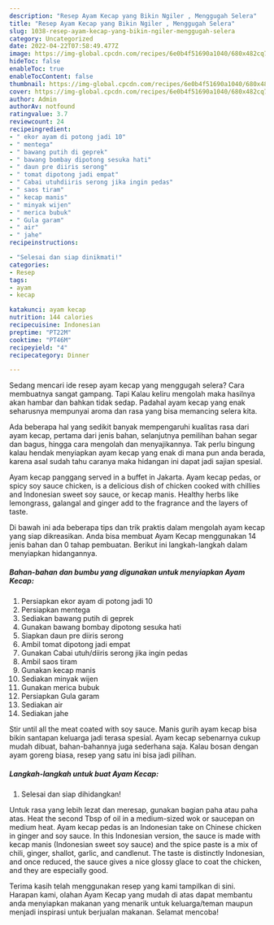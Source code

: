 ```yaml
---
description: "Resep Ayam Kecap yang Bikin Ngiler , Menggugah Selera"
title: "Resep Ayam Kecap yang Bikin Ngiler , Menggugah Selera"
slug: 1038-resep-ayam-kecap-yang-bikin-ngiler-menggugah-selera
category: Uncategorized
date: 2022-04-22T07:58:49.477Z
image: https://img-global.cpcdn.com/recipes/6e0b4f51690a1040/680x482cq70/ayam-kecap-foto-resep-utama.jpg
hideToc: false
enableToc: true
enableTocContent: false
thumbnail: https://img-global.cpcdn.com/recipes/6e0b4f51690a1040/680x482cq70/ayam-kecap-foto-resep-utama.jpg
cover: https://img-global.cpcdn.com/recipes/6e0b4f51690a1040/680x482cq70/ayam-kecap-foto-resep-utama.jpg
author: Admin
authorAv: notfound
ratingvalue: 3.7
reviewcount: 24
recipeingredient:
- " ekor ayam di potong jadi 10"
- " mentega"
- " bawang putih di geprek"
- " bawang bombay dipotong sesuka hati"
- " daun pre diiris serong"
- " tomat dipotong jadi empat"
- " Cabai utuhdiiris serong jika ingin pedas"
- " saos tiram"
- " kecap manis"
- " minyak wijen"
- " merica bubuk"
- " Gula garam"
- " air"
- " jahe"
recipeinstructions:

- "Selesai dan siap dinikmati!"
categories:
- Resep
tags:
- ayam
- kecap

katakunci: ayam kecap 
nutrition: 144 calories
recipecuisine: Indonesian
preptime: "PT22M"
cooktime: "PT46M"
recipeyield: "4"
recipecategory: Dinner

---
```



Sedang mencari ide resep ayam kecap yang menggugah selera? Cara membuatnya sangat gampang. Tapi Kalau keliru mengolah maka hasilnya akan hambar dan bahkan tidak sedap. Padahal ayam kecap yang enak seharusnya mempunyai aroma dan rasa yang bisa memancing selera kita.


Ada beberapa hal yang sedikit banyak mempengaruhi kualitas rasa dari ayam kecap, pertama dari jenis bahan, selanjutnya pemilihan bahan segar dan bagus, hingga cara mengolah dan menyajikannya. Tak perlu bingung kalau hendak menyiapkan ayam kecap yang enak di mana pun anda berada, karena asal sudah tahu caranya maka hidangan ini dapat jadi sajian spesial.

Ayam kecap panggang served in a buffet in Jakarta. Ayam kecap pedas, or spicy soy sauce chicken, is a delicious dish of chicken cooked with chillies and Indonesian sweet soy sauce, or kecap manis. Healthy herbs like lemongrass, galangal and ginger add to the fragrance and the layers of taste.


Di bawah ini ada beberapa tips dan trik praktis dalam mengolah ayam kecap yang siap dikreasikan. Anda bisa membuat Ayam Kecap menggunakan 14 jenis bahan dan 0 tahap pembuatan. Berikut ini langkah-langkah dalam menyiapkan hidangannya.

<!--inarticleads1-->

##### Bahan-bahan dan bumbu yang digunakan untuk menyiapkan Ayam Kecap:

1. Persiapkan  ekor ayam di potong jadi 10
1. Persiapkan  mentega
1. Sediakan  bawang putih di geprek
1. Gunakan  bawang bombay dipotong sesuka hati
1. Siapkan  daun pre diiris serong
1. Ambil  tomat dipotong jadi empat
1. Gunakan  Cabai utuh/diiris serong jika ingin pedas
1. Ambil  saos tiram
1. Gunakan  kecap manis
1. Sediakan  minyak wijen
1. Gunakan  merica bubuk
1. Persiapkan  Gula garam
1. Sediakan  air
1. Sediakan  jahe


Stir until all the meat coated with soy sauce. Manis gurih ayam kecap bisa bikin santapan keluarga jadi terasa spesial. Ayam kecap sebenarnya cukup mudah dibuat, bahan-bahannya juga sederhana saja. Kalau bosan dengan ayam goreng biasa, resep yang satu ini bisa jadi pilihan. 

<!--inarticleads2-->

##### Langkah-langkah untuk buat Ayam Kecap:


1. Selesai dan siap dihidangkan!

Untuk rasa yang lebih lezat dan meresap, gunakan bagian paha atau paha atas. Heat the second Tbsp of oil in a medium-sized wok or saucepan on medium heat. Ayam kecap pedas is an Indonesian take on Chinese chicken in ginger and soy sauce. In this Indonesian version, the sauce is made with kecap manis (Indonesian sweet soy sauce) and the spice paste is a mix of chili, ginger, shallot, garlic, and candlenut. The taste is distinctly Indonesian, and once reduced, the sauce gives a nice glossy glace to coat the chicken, and they are especially good. 

Terima kasih telah menggunakan resep yang kami tampilkan di sini. Harapan kami, olahan Ayam Kecap yang mudah di atas dapat membantu anda menyiapkan makanan yang menarik untuk keluarga/teman maupun menjadi inspirasi untuk berjualan makanan. Selamat mencoba!

